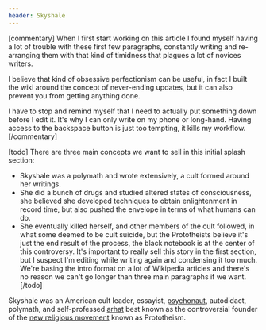 ```yaml
---
header: Skyshale
---
```


[commentary]
When I first start working on this article I found myself having a lot of trouble with these first few paragraphs, constantly writing and re-arranging them with that kind of timidness that plagues a lot of novices writers.

I believe that kind of obsessive perfectionism can be useful, in fact I built the wiki around the concept of never-ending updates, but it can also prevent you from getting anything done.

I have to stop and remind myself that I need to actually put something down before I edit it.
It's why I can only write on my phone or long-hand.
Having access to the backspace button is just too tempting, it kills my workflow.
[/commentary]

[todo]
There are three main concepts we want to sell in this initial splash section:
- Skyshale was a polymath and wrote extensively, a cult formed around her writings.
- She did a bunch of drugs and studied altered states of consciousness, she believed she developed techniques to obtain enlightenment in record time, but also pushed the envelope in terms of what humans can do.
- She eventually killed herself, and other members of the cult followed, in what some deemed to be cult suicide, but the Prototheists believe it's just the end result of the process, the black notebook is at the center of this controversy.
It's important to really sell this story in the first section, but I suspect I'm editing while writing again and condensing it too much.
We're basing the intro format on a lot of Wikipedia articles and there's no reason we can't go longer than three main paragraphs if we want.
[/todo]

Skyshale was an American cult leader, essayist, [psychonaut](https://en.wikipedia.org/wiki/Psychonautics), autodidact, polymath, and self-professed [arhat](https://en.wikipedia.org/wiki/Arhat) best known as the controversial founder of the [new religious movement](https://en.wikipedia.org/wiki/New_religious_movement) known as Prototheism.